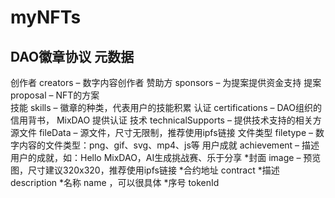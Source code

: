 # myNFTs


## DAO徽章协议 元数据
创作者 creators  – 数字内容创作者 
赞助方 sponsors – 为提案提供资金支持
提案 proposal – NFT的方案  
技能 skills  – 徽章的种类，代表用户的技能积累
认证 certifications – DAO组织的信用背书， MixDAO 提供认证
技术 technicalSupports – 提供技术支持的相关方
源文件 fileData – 源文件，尺寸无限制，推荐使用ipfs链接
文件类型 filetype – 数字内容的文件类型：png、gif、svg、mp4、js等
用户成就 achievement – 描述用户的成就，如：Hello MixDAO，AI生成挑战赛、乐于分享
*封面 image – 预览图，尺寸建议320x320，推荐使用ipfs链接
*合约地址 contract
*描述 description
*名称 name ，可以很具体
*序号 tokenId

